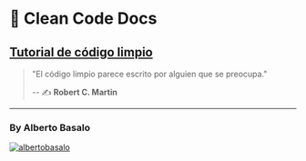 # 🧼 Clean Code Docs

## [Tutorial de código limpio](https://labsademy.github.io/Docs-CleanCode-Intro/)

> "El código limpio parece escrito por alguien que se preocupa."
>
> -- ✍️ **Robert C. Martin**

---

<h3>By Alberto Basalo</h3>
<p>
<a href="https://twitter.com/albertobasalo" target="blank"><img src="https://img.shields.io/twitter/follow/albertobasalo?logo=twitter&style=for-the-badge" alt="albertobasalo" /></a>
